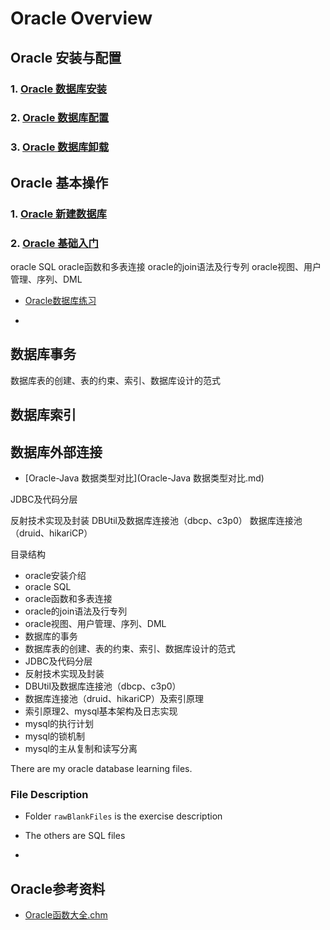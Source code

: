 # Oracle Overview

## Oracle 安装与配置

### 1. [Oracle 数据库安装](Oracle数据库安装.md)

### 2. [Oracle 数据库配置](Oracle数据库配置.md)

### 3. [Oracle 数据库卸载](Oracle数据库卸载.md)



## Oracle 基本操作

### 1. [Oracle 新建数据库](Oracle新建数据库.md)

### 2. [Oracle 基础入门](Oracle基础入门.md)





oracle SQL
oracle函数和多表连接
oracle的join语法及行专列
oracle视图、用户管理、序列、DML



- [Oracle数据库练习](Oracle数据库练习.md)





- 




## 数据库事务



数据库表的创建、表的约束、索引、数据库设计的范式



## 数据库索引







## 数据库外部连接



- [Oracle-Java 数据类型对比](Oracle-Java 数据类型对比.md)





JDBC及代码分层

反射技术实现及封装
DBUtil及数据库连接池（dbcp、c3p0）
数据库连接池（druid、hikariCP）




目录结构

- oracle安装介绍
- oracle SQL
- oracle函数和多表连接
- oracle的join语法及行专列
- oracle视图、用户管理、序列、DML
- 数据库的事务
- 数据库表的创建、表的约束、索引、数据库设计的范式
- JDBC及代码分层
- 反射技术实现及封装
- DBUtil及数据库连接池（dbcp、c3p0）
- 数据库连接池（druid、hikariCP）及索引原理
- 索引原理2、mysql基本架构及日志实现
- mysql的执行计划
- mysql的锁机制
- mysql的主从复制和读写分离



There are my oracle database learning files.



### File Description

- Folder `rawBlankFiles` is the exercise description 

- The others are SQL files

- 



## Oracle参考资料

- [Oracle函数大全.chm](Oracle函数大全.chm)

